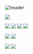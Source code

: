 ![header](https://capsule-render.vercel.app/api?type=waving&color=gradient&height=300&section=header&text=Jupyo's%20GitHub)

<img src="https://img.shields.io/badge/-000000?style=flat-square&logo=42&logoColor=white"/>

<img src="https://img.shields.io/badge/c-A8B9CC?style=flat-square&logo=c&logoColor=white"/> <img src="https://img.shields.io/badge/C++-00599C?style=flat-square&logo=cplusplus&logoColor=white"/> <img src="https://img.shields.io/badge/Python-3776AB?style=flat-square&logo=Python&logoColor=white"/> <img src="https://img.shields.io/badge/Java-FF6633?style=flat-square&logo=Java&logoColor=white"/>

<img src="https://img.shields.io/badge/dart-0175C2?style=flat-square&logo=dart&logoColor=white"/> <img src="https://img.shields.io/badge/spring-6DB33F?style=flat-square&logo=spring&logoColor=white"/>

<img src ="https://github-readme-stats.vercel.app/api?username=pyodolski&count_private=true&show_icons=true">

<img src ="https://github-readme-stats.vercel.app/api/top-langs/?username=seolranlee&layout=compact">

